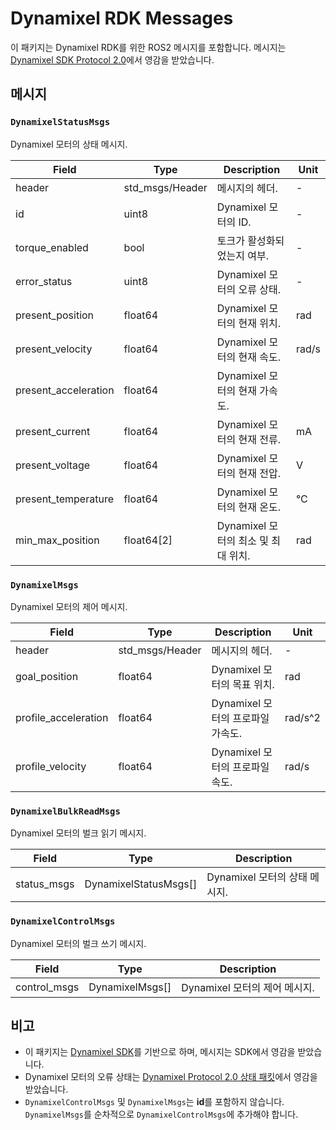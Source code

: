# Dynamixel RDK Messages
이 패키지는 Dynamixel RDK를 위한 ROS2 메시지를 포함합니다. 메시지는 [Dynamixel SDK Protocol 2.0](https://emanual.robotis.com/docs/en/dxl/protocol2/)에서 영감을 받았습니다.

## 메시지
### `DynamixelStatusMsgs`
Dynamixel 모터의 상태 메시지.

| Field | Type | Description | Unit |
|-------|------|-------------|------|
| header | std_msgs/Header | 메시지의 헤더. | - |
| id | uint8 | Dynamixel 모터의 ID. | - |
| torque_enabled | bool | 토크가 활성화되었는지 여부. | - |
| error_status | uint8 | Dynamixel 모터의 오류 상태. | - |
| present_position | float64 | Dynamixel 모터의 현재 위치. | rad |
| present_velocity | float64 | Dynamixel 모터의 현재 속도. | rad/s |
| present_acceleration | float64 | Dynamixel 모터의 현재 가속도. |
| present_current | float64 | Dynamixel 모터의 현재 전류. | mA |
| present_voltage | float64 | Dynamixel 모터의 현재 전압. | V |
| present_temperature | float64 | Dynamixel 모터의 현재 온도. | °C |
| min_max_position | float64[2] | Dynamixel 모터의 최소 및 최대 위치. | rad |

### `DynamixelMsgs`
Dynamixel 모터의 제어 메시지.

| Field | Type | Description | Unit |
|-------|------|-------------|------|
| header | std_msgs/Header | 메시지의 헤더. | - |
| goal_position | float64 | Dynamixel 모터의 목표 위치. | rad |
| profile_acceleration | float64 | Dynamixel 모터의 프로파일 가속도. | rad/s^2 |
| profile_velocity | float64 | Dynamixel 모터의 프로파일 속도. | rad/s |

### `DynamixelBulkReadMsgs`
Dynamixel 모터의 벌크 읽기 메시지.

| Field | Type | Description |
|-------|------|-------------|
| status_msgs | DynamixelStatusMsgs[] | Dynamixel 모터의 상태 메시지. |

### `DynamixelControlMsgs`
Dynamixel 모터의 벌크 쓰기 메시지.

| Field | Type | Description |
|-------|------|-------------|
| control_msgs | DynamixelMsgs[] | Dynamixel 모터의 제어 메시지. |

## 비고
- 이 패키지는 [Dynamixel SDK](https://github.com/ROBOTIS-GIT/DynamixelSDK)를 기반으로 하며, 메시지는 SDK에서 영감을 받았습니다.
- Dynamixel 모터의 오류 상태는 [Dynamixel Protocol 2.0 상태 패킷](https://emanual.robotis.com/docs/en/dxl/protocol2/#status-packet)에서 영감을 받았습니다.
- `DynamixelControlMsgs` 및 `DynamixelMsgs`는 **id**를 포함하지 않습니다. `DynamixelMsgs`를 순차적으로 `DynamixelControlMsgs`에 추가해야 합니다.

